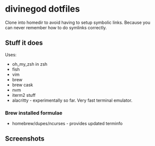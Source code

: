 # divinegod dotfiles

Clone into homedir to avoid having to setup symbolic links. Because you can never remember how to do symlinks correctly.

## Stuff it does

Uses:

* oh_my_zsh in zsh
* fish
* vim
* brew
* brew cask
* nvm
* iterm2 stuff
* alacritty - experimentally so far. Very fast terminal emulator.

### Brew installed formulae

* homebrew/dupes/ncurses - provides updated terminfo

## Screenshots
